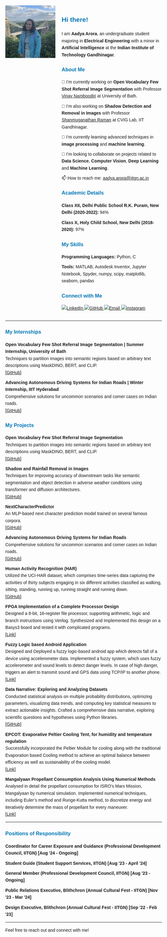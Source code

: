 <html lang="en">
<head>
  <meta charset="UTF-8">
  <meta name="viewport" content="width=device-width, initial-scale=1.0">
  <title>Aadya Arora</title>
  <style>
    body {
      font-family: Arial, sans-serif;
      line-height: 1.6;
      margin: 20px;
    }
    h2, h3 {
      color: #0077B5;
    }
    ul {
      list-style-type: none;
      padding-left: 0;
    }
    li {
      margin-bottom: 10px;
    }
    img {
      max-width: 100%;
      height: auto;
    }
  </style>
</head>
<body>

<div style="display: flex; align-items: flex-start;">
  <div style="flex: 1;">
    <img src="https://github.com/AADYA-ARORA/aadya-arora.github.io/blob/main/IMG_0661.jpg?raw=true" width="250" alt="Aadya Arora"/>
  </div>
  <div style="flex: 2; padding-left: 20px;">
    <h2>Hi there!</h2>
    <p>I am <strong>Aadya Arora</strong>, an undergraduate student majoring in <strong>Electrical Engineering</strong> with a minor in <strong>Artificial Intelligence</strong> at the <strong>Indian Institute of Technology Gandhinagar</strong>.</p>
    <h3>About Me</h3>
    <ul>
      <li>🔭 I’m currently working on <strong>Open Vocabulary Few Shot Referral Image Segmentation</strong> with Professor <a href="https://vinaypn.github.io/">Vinay Namboodiri</a> at University of Bath.</li>
      <li>🔭 I’m also working on <strong>Shadow Detection and Removal in Images</strong> with Professor <a href="https://www.shanmuga.people.iitgn.ac.in/">Shanmuganathan Raman</a> at CVIG Lab, IIT Gandhinagar.</li>
      <li>🌱 I’m currently learning advanced techniques in <strong>image processing</strong> and <strong>machine learning</strong>.</li>
      <li>👯 I’m looking to collaborate on projects related to <strong>Data Science</strong>, <strong>Computer Vision</strong>, <strong>Deep Learning</strong> and <strong>Machine Learning</strong>.</li>
      <li>📫 How to reach me: <a href="mailto:aadya.arora@iitgn.ac.in">aadya.arora@iitgn.ac.in</a></li>
    </ul>
    <h3>Academic Details</h3>
    <ul>
      <li><strong>Class XII, Delhi Public School R.K. Puram, New Delhi (2020-2022):</strong> 94%</li>
      <li><strong>Class X, Holy Child School, New Delhi (2018-2020):</strong> 97%</li>
    </ul>
    <h3>My Skills</h3>
    <ul>
      <li><strong>Programming Languages:</strong> Python, C</li>
      <li><strong>Tools:</strong> MATLAB, Autodesk Inventor, Jupyter Notebook, Spyder, numpy, scipy, matplotlib, seaborn, pandas</li>
    </ul>
    <h3>Connect with Me</h3>
    <p>
      <a href="https://www.linkedin.com/in/aadya-arora-069253259/">
        <img src="https://img.shields.io/badge/LinkedIn-0077B5?style=for-the-badge&logo=linkedin&logoColor=white" alt="LinkedIn" />
      </a>
      <a href="https://github.com/AADYA-ARORA">
        <img src="https://img.shields.io/badge/GitHub-100000?style=for-the-badge&logo=github&logoColor=white" alt="GitHub" />
      </a>
      <a href="mailto:aadya.arora@iitgn.ac.in">
        <img src="https://img.shields.io/badge/Email-D14836?style=for-the-badge&logo=gmail&logoColor=white" alt="Email" />
      </a>
      <a href="https://www.instagram.com/aadya_0219/">
        <img src="https://img.shields.io/badge/Instagram-E4405F?style=for-the-badge&logo=instagram&logoColor=white" alt="Instagram" />
      </a>
    </p>
  </div>
</div>

<hr>

<h3>My Internships</h3>
<ul>
  <li><strong>Open Vocabulary Few Shot Referral Image Segmentation | Summer Internship, University of Bath</strong><br>
    Techniques to partition images into semantic regions based on arbitrary text descriptions using MaskDINO, BERT, and CLIP.<br>
    <a href="https://github.com/AADYA-ARORA/projectname">[GitHub]</a>
  </li>
  <li><strong>Advancing Autonomous Driving Systems for Indian Roads | Winter Internship, IIIT Hyderabad</strong><br>
    Comprehensive solutions for uncommon scenarios and corner cases on Indian roads.<br>
    <a href="https://github.com/AADYA-ARORA/Autonomous_IDD">[GitHub]</a>
  </li>
</ul>

<h3>My Projects</h3>
<ul>
  <li><strong>Open Vocabulary Few Shot Referral Image Segmentation</strong><br>
    Techniques to partition images into semantic regions based on arbitrary text descriptions using MaskDINO, BERT, and CLIP.<br>
    <a href="https://github.com/AADYA-ARORA/projectname">[GitHub]</a>
  </li>
  <li><strong>Shadow and Rainfall Removal in Images</strong><br>
    Techniques for improving accuracy of downstream tasks like semantic segmentation and object detection in adverse weather conditions using transformer and diffusion architectures.<br>
    <a href="https://github.com/Shadow-Segmentation-and-Removal/Shadow-Segmentation-and-Removal">[GitHub]</a>
  </li>
  <li><strong>NextCharacterPredictor</strong><br>
    An MLP-based next character prediction model trained on several famous corpora.<br>
    <a href="https://github.com/Robohrriday/ML_2024_TensionFlow_A3">[GitHub]</a>
  </li>
  <li><strong>Advancing Autonomous Driving Systems for Indian Roads</strong><br>
    Comprehensive solutions for uncommon scenarios and corner cases on Indian roads.<br>
    <a href="https://github.com/AADYA-ARORA/Autonomous_IDD">[GitHub]</a>
  </li>
  <li><strong>Human Activity Recognition (HAR)</strong><br>
    Utilized the UCI-HAR dataset, which comprises time-series data capturing the activities of thirty subjects engaging in six different activities classified as walking, sitting, standing, running up, running straight and running down.<br>
    <a href="https://github.com/ES335-2024/assignment-1-ml-tensionflow">[GitHub]</a>
  </li>
  <li><strong>FPGA Implementation of a Complete Processor Design</strong><br>
    Designed a 8-bit, 16-register file processor, supporting arithmetic, logic and branch instructions using Verilog. Synthesized and Implemented this design on a Basys3 board and tested it with complicated programs.<br>
    <a href="https://drive.google.com/file/d/17sn1dGt2OUcFvrcrlaF2K8Nw1NFW_ZPb/view">[Link]</a>
  </li>
  <li><strong>Fuzzy Logic based Android Application</strong><br>
    Designed and Deployed a fuzzy logic-based android app which detects fall of a device using accelerometer data. Implemented a fuzzy system, which uses fuzzy accelerometer and sound levels to detect danger levels. In case of high danger, triggers an alert to transmit sound and GPS data using TCP/IP to another phone.<br>
    <a href="https://drive.google.com/drive/folders/1b3QZBsjZjNEj7Gf0RcK6uNscTXxKR9Eo">[Link]</a>
  </li>
  <li><strong>Data Narrative: Exploring and Analyzing Datasets</strong><br>
    Conducted statistical analysis on multiple probability distributions, optimizing parameters, visualizing data trends, and computing key statistical measures to extract actionable insights. Crafted a comprehensive data narrative, exploring scientific questions and hypotheses using Python libraries.<br>
    <a href="https://github.com/AADYA-ARORA/Data-Narratives">[GitHub]</a>
  </li>
  <li><strong>EPCOT: Evaporative Peltier Cooling Tent, for humidity and temperature regulation</strong><br>
    Successfully incorporated the Peltier Module for cooling along with the traditional Evaporation based Cooling method to achieve an optimal balance between efficiency as well as sustainability of the cooling model.<br>
    <a href="https://www.ahmedabadmirror.com/solutions-for-real-life-problems/81859419.html">[Link]</a>
  </li>
  <li><strong>Mangalyaan Propellant Consumption Analysis Using Numerical Methods</strong><br>
    Analysed in detail the propellant consumption for ISRO’s Mars Mission, Mangalyaan by numerical simulation. Implemented numerical techniques, including Euler’s method and Runge-Kutta method, to discretize energy and iteratively determine the mass of propellant for every maneuver.<br>
    <a href="https://drive.google.com/file/d/1Y13WqOKOdwSQAbhMXb0pXW_ddzerIZAB/view">[Link]</a>
  </li>
</ul>

<hr>

<h3>Positions of Responsibility</h3>
<ul>
  <li><strong>Coordinator for Career Exposure and Guidance (Professional Development Council, IITGN) [Aug '24 - Ongoing]</strong></li>
  <li><strong>Student Guide (Student Support Services, IITGN) [Aug '23 - April '24]</strong></li>
  <li><strong>General Member (Professional Development Council, IITGN) [Aug '23 - Ongoing]</strong></li>
  <li><strong>Public Relations Executive, Blithchron (Annual Cultural Fest - IITGN) [Nov '23 - Mar '24]</strong></li>
  <li><strong>Design Executive, Blithchron (Annual Cultural Fest - IITGN) [Sep '22 - Feb '23]</strong></li>
</ul>

<hr>

<p>Feel free to reach out and connect with me!</p>

</body>
</html>
